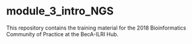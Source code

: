 # module_3_intro_NGS
This repository contains the training material for the 2018 Bioinformatics Community of Practice at the BecA-ILRI Hub.

